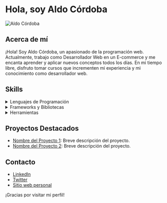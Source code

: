 <!-- README.md -->

# Hola, soy Aldo Córdoba

<img src="https://avatars.githubusercontent.com/u/134328269?v=4" alt="Aldo Córdoba" width="100" height="100">

## Acerca de mí

¡Hola! Soy Aldo Córdoba, un apasionado de la programación web. Actualmente, trabajo como Desarrollador Web en un E-commerce y me encanta aprender y aplicar nuevos conceptos todos los días. En mi tiempo libre, disfruto tomar cursos que incrementen mi experiencia y mi conocimiento como desarrollador web.

## Skills

<details>
  <summary>Lenguajes de Programación</summary>
  <ul>
    <br>
    <img src="https://raw.githubusercontent.com/devicons/devicon/master/icons/html5/html5-original.svg" alt="HTML" width="40" height="40">
    <img src="https://raw.githubusercontent.com/devicons/devicon/master/icons/css3/css3-plain-wordmark.svg" alt="CSS" width="40" height="40">
    <img src="https://raw.githubusercontent.com/devicons/devicon/master/icons/javascript/javascript-original.svg" alt="Javascript" width="40" height="40">
    <img src="https://raw.githubusercontent.com/devicons/devicon/master/icons/csharp/csharp-original.svg" alt="C#" width="40" height="40">
    <img src="https://raw.githubusercontent.com/devicons/devicon/master/icons/php/php-original.svg" alt="PHP" width="50" height="50">
    <img src="https://raw.githubusercontent.com/devicons/devicon/master/icons/mysql/mysql-original-wordmark.svg" alt="MySQL" width="45" height="45">
    <img src="https://www.svgrepo.com/show/303229/microsoft-sql-server-logo.svg" alt="SQL Server" width="45" height="45">
    <img src="https://raw.githubusercontent.com/devicons/devicon/master/icons/androidstudio/androidstudio-original.svg" alt="SQL Server" width="40" height="40">
  </ul>
</details>

<details>
  <summary>Frameworks y Bibliotecas</summary>
  <ul>
    <br>
    <img src="https://raw.githubusercontent.com/devicons/devicon/master/icons/laravel/laravel-plain-wordmark.svg" alt="Laravel" width="40" height="40">
    <img src="https://raw.githubusercontent.com/devicons/devicon/master/icons/vuejs/vuejs-original.svg" alt="Vue.js" width="34" height="40">
    <img src="https://raw.githubusercontent.com/devicons/devicon/master/icons/bootstrap/bootstrap-original.svg" alt="Bootstrap" width="40" height="40">
    
  </ul>
</details>

<details>
  <summary>Herramientas</summary>
  <ul>
    <br>
    <img src="https://raw.githubusercontent.com/devicons/devicon/master/icons/git/git-original.svg" alt="GIT" width="40" height="40">
    <img src="https://raw.githubusercontent.com/devicons/devicon/master/icons/github/github-original.svg" alt="GitHub" width="40" height="40">
    <img src="https://raw.githubusercontent.com/devicons/devicon/master/icons/gitlab/gitlab-original.svg" alt="GitLab" width="40" height="40">
    <img src="https://raw.githubusercontent.com/devicons/devicon/master/icons/vscode/vscode-original.svg" alt="Visual Studio Code" width="40" height="40">
    <img src="https://raw.githubusercontent.com/devicons/devicon/master/icons/visualstudio/visualstudio-plain.svg" alt="Visual Studio" width="40" height="40">
    <img src="https://raw.githubusercontent.com/devicons/devicon/master/icons/firebase/firebase-plain-wordmark.svg" alt="Firebase" width="40" height="40">
    <img src="https://www.svgrepo.com/show/354202/postman-icon.svg" alt="Postman" width="40" height="40">
    <img src="https://raw.githubusercontent.com/devicons/devicon/master/icons/linux/linux-original.svg" alt="Postman" width="40" height="40">
    <img src="https://raw.githubusercontent.com/devicons/devicon/master/icons/composer/composer-original.svg" alt="Composer" width="40" height="40">
    <img src="https://raw.githubusercontent.com/devicons/devicon/master/icons/dot-net/dot-net-original.svg" alt="Dotnet" width="40" height="40">
    <img src="https://raw.githubusercontent.com/devicons/devicon/master/icons/bash/bash-original.svg" alt="npm" width="40" height="40">    
  </ul>
</details>

## Proyectos Destacados

- [Nombre del Proyecto 1](enlace-al-proyecto-1): Breve descripción del proyecto.
- [Nombre del Proyecto 2](enlace-al-proyecto-2): Breve descripción del proyecto.

## Contacto

- [LinkedIn](enlace-a-tu-perfil-de-LinkedIn)
- [Twitter](enlace-a-tu-perfil-de-Twitter)
- [Sitio web personal](enlace-a-tu-sitio-web)

¡Gracias por visitar mi perfil!
